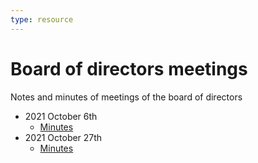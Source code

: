 ```yaml
---
type: resource
---
```


# Board of directors meetings

Notes and minutes of meetings of the board of directors

* 2021 October 6th
  * [Minutes](2021-10-06-minutes.md)
* 2021 October 27th
  * [Minutes](2021-10-27-minutes.md)